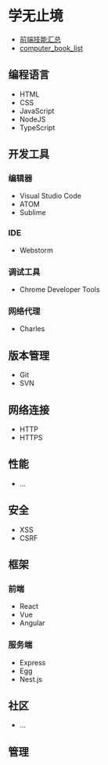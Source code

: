 # 学无止境

- [前端技能汇总](https://github.com/JacksonTian/fks)
- [computer_book_list](https://github.com/slidoooor/computer_book_list)

## 编程语言

- HTML
- CSS
- JavaScript
- NodeJS
- TypeScript

## 开发工具

### 编辑器

- Visual Studio Code
- ATOM
- Sublime

### IDE

- Webstorm

### 调试工具

- Chrome Developer Tools

### 网络代理

- Charles

## 版本管理

- Git
- SVN

## 网络连接

- HTTP
- HTTPS

## 性能

- ...

## 安全

- XSS
- CSRF

## 框架

### 前端

- React
- Vue
- Angular

### 服务端

- Express
- Egg
- Nest.js

## 社区

- ...

## 管理
